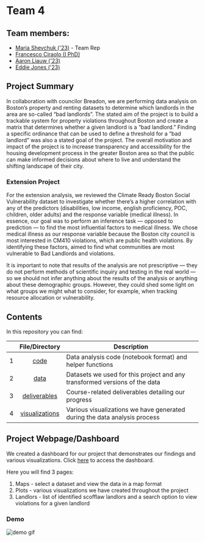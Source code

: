 # Team 4

## Team members:
* [Maria Shevchuk ('23)](https://github.com/mariashev) - Team Rep
* [Francesco Ciraolo (I PhD)](https://github.com/FrancescoCiraolo)
* [Aaron Liauw ('23)](https://github.com/aliau-cmyk)
* [Eddie Jones ('23)](https://github.com/ewj327)

## Project Summary

In collaboration with councilor Breadon, we are performing data analysis on Boston’s property and renting datasets to determine which landlords in the area are so-called “bad landlords”. The stated aim of the project is to build a trackable system for property violations throughout Boston and create a matrix that determines whether a given landlord is a “bad landlord.” Finding a specific ordinance that can be used to define a threshold for a “bad landlord” was also a stated goal of the project. The overall motivation and impact of the project is to increase transparency and accessibility for the housing development process in the greater Boston area so that the public can make informed decisions about where to live and understand the shifting landscape of their city.


### Extension Project
For the extension analysis, we reviewed the Climate Ready Boston Social Vulnerability dataset to investigate whether there’s a higher correlation with any of the predictors (disabilities, low income, english proficiency, POC, children, older adults) and the response variable (medical illness). In essence, our goal was to perform an inference task — opposed to prediction — to find the most influential factors to medical illness. We chose medical illness as our response variable because the Boston city council is most interested in CM410 violations, which are public health violations. By identifying these factors, aimed to find what communities are most vulnerable to Bad Landlords and violations.

It is important to note that results of the analysis are not prescriptive — they do not perform methods of scientific inquiry and testing in the real world — so we should not infer anything about the results of the analysis or anything about these demographic groups. However, they could shed some light on what groups we might what to consider, for example, when tracking resource allocation or vulnerability. 

## Contents 

In this repository you can find: 


|  |      **File/Directory**                   |    **Description**                                                              |
|-:|:---------------------------------:|---------------------------------------------------------------------------|
| 1| [code](./code)  | Data analysis code (notebook format) and helper functions |
| 2| [data](./data)  | Datasets we used for this project and any transformed versions of the data |
| 3| [deliverables](./deliverables)    | Course-related deliverables detailing our progress |
| 4| [visualizations](./visualizations)  | Various visualizations we have generated during the data analysis process |



## Project Webpage/Dashboard

We created a dashboard for our project that demonstrates our findings and various visualizations. Click [here](https://francescociraolo.github.io/bad-landlords-team4/plots.html) to access the dashboard.

Here you will find 3 pages: 
1. Maps - select a dataset and view the data in a map format
2. Plots - various visualizations we have created throughout the project 
3. Landlors - list of identified scofflaw landlors and a search option to view violations for a given landlord

### Demo
![demo gif](./visualizations/dashboard_demo.gif)

